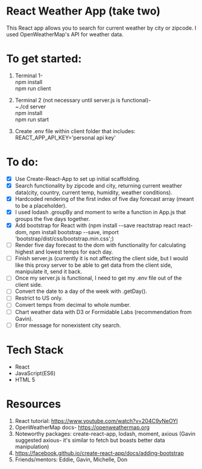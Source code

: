 # React Weather App (take two)

This React app allows you to search for current weather by city or zipcode. I used OpenWeatherMap's API for weather data.

# To get started:

1. Terminal 1-  
   npm install  
   npm run client

2. Terminal 2 (not necessary until server.js is functional)-  
   ~./cd server  
   npm install  
   npm run start

3. Create .env file within client folder that includes:  
   REACT_APP_API_KEY='personal api key'

# To do:

- [x] Use Create-React-App to set up initial scaffolding.
- [x] Search functionality by zipcode and city, returning current weather data(city, country, current temp, humidity, weather conditions).
- [x] Hardcoded rendering of the first index of five day forecast array (meant to be a placeholder).
- [x] I used lodash .groupBy and moment to write a function in App.js that groups the five days together.
- [x] Add bootstrap for React with (npm install --save reactstrap react react-dom, npm install bootstrap --save, import 'bootstrap/dist/css/bootstrap.min.css';)
- [ ] Render five day forecast to the dom with functionality for calculating highest and lowest temps for each day.
- [ ] Finish server.js (currently it is not affecting the client side, but I would like this proxy server to be able to get data from the client side, manipulate it, send it back.
- [ ] Once my server.js is functional, I need to get my .env file out of the client side.
- [ ] Convert the date to a day of the week with .getDay().
- [ ] Restrict to US only.
- [ ] Convert temps from decimal to whole number.
- [ ] Chart weather data with D3 or Formidable Labs (recommendation from Gavin).
- [ ] Error message for nonexistent city search.

# Tech Stack

- React
- JavaScript(ES6)
- HTML 5

# Resources

1. React tutorial: https://www.youtube.com/watch?v=204C9yNeOYI
2. OpenWeatherMap docs- https://openweathermap.org
3. Noteworthy packages: create-react-app, lodash, moment, axious (Gavin suggested axious- it's similar to fetch but boasts better data manipulation)
4. https://facebook.github.io/create-react-app/docs/adding-bootstrap
5. Friends/mentors: Eddie, Gavin, Michelle, Don
